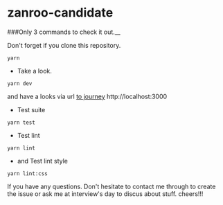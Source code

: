 # zanroo-candidate

###Only 3 commands to check it out.__

Don't forget if you clone this repository.
```
yarn
```

- Take a look.
```
yarn dev
```
and have a looks via url [to journey](http://localhost:3000) http://localhost:3000


- Test suite
```
yarn test
```

- Test lint
```
yarn lint
```

- and Test lint style
```
yarn lint:css
```

If you have any questions. Don't hesitate to contact me through to create the issue or ask me at interview's day to discus about stuff. cheers!!!

